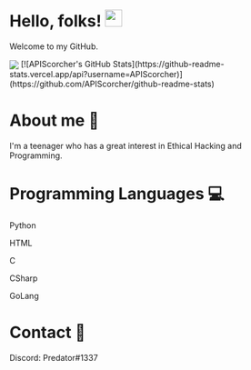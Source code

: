 # Hello, folks! <img src="https://raw.githubusercontent.com/MartinHeinz/MartinHeinz/master/wave.gif" width="30px">

<!--
**APIScorcher/APIScorcher** is a ✨ _special_ ✨ repository because its `README.md` (this file) appears on your GitHub profile.

Here are some ideas to get you started:

- 🔭 I’m currently working on ...
- 🌱 I’m currently learning ...
- 👯 I’m looking to collaborate on ...
- 🤔 I’m looking for help with ...
- 💬 Ask me about ...
- 📫 How to reach me: ...
- 😄 Pronouns: ...
- ⚡ Fun fact: ...
-->
Welcome to my GitHub.

<img align="center" src="https://github-readme-stats.vercel.app/api/top-langs/?username=APIScorcher&theme=tokyonight" />
[![APIScorcher's GitHub Stats](https://github-readme-stats.vercel.app/api?username=APIScorcher)](https://github.com/APIScorcher/github-readme-stats)

# About me 👦
I'm a teenager who has a great interest in Ethical Hacking and Programming.

# Programming Languages 💻
Python

HTML

C

CSharp

GoLang 

# Contact 📱
Discord: Predator#1337



